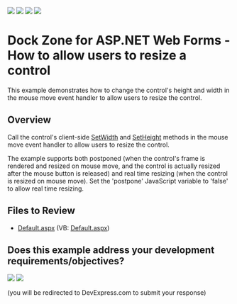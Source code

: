 <!-- default badges list -->
![](https://img.shields.io/endpoint?url=https://codecentral.devexpress.com/api/v1/VersionRange/128554401/13.2.6%2B)
[![](https://img.shields.io/badge/Open_in_DevExpress_Support_Center-FF7200?style=flat-square&logo=DevExpress&logoColor=white)](https://supportcenter.devexpress.com/ticket/details/E5058)
[![](https://img.shields.io/badge/📖_How_to_use_DevExpress_Examples-e9f6fc?style=flat-square)](https://docs.devexpress.com/GeneralInformation/403183)
[![](https://img.shields.io/badge/💬_Leave_Feedback-feecdd?style=flat-square)](#does-this-example-address-your-development-requirementsobjectives)
<!-- default badges end -->
# Dock Zone for ASP.NET Web Forms - How to allow users to resize a control

This example demonstrates how to change the control's height and width in the mouse move event handler to allow users to resize the control.

## Overview

Call the control's client-side [SetWidth](https://docs.devexpress.com/AspNet/js-ASPxClientControl.SetWidth(width)) and [SetHeight](https://docs.devexpress.com/AspNet/js-ASPxClientControl.SetHeight(height)) methods in the mouse move event handler to allow users to resize the control.

The example supports both postponed (when the control's frame is rendered and resized on mouse move, and the control is actually resized after the mouse button is released) and real time resizing (when the control is resized on mouse move). Set the 'postpone' JavaScript variable to 'false' to allow real time resizing.</p>

## Files to Review

* [Default.aspx](./CS/WebSite/Default.aspx) (VB: [Default.aspx](./VB/WebSite/Default.aspx))
<!-- feedback -->
## Does this example address your development requirements/objectives?

[<img src="https://www.devexpress.com/support/examples/i/yes-button.svg"/>](https://www.devexpress.com/support/examples/survey.xml?utm_source=github&utm_campaign=asp-net-web-forms-dock-zone-allow-control-resizing&~~~was_helpful=yes) [<img src="https://www.devexpress.com/support/examples/i/no-button.svg"/>](https://www.devexpress.com/support/examples/survey.xml?utm_source=github&utm_campaign=asp-net-web-forms-dock-zone-allow-control-resizing&~~~was_helpful=no)

(you will be redirected to DevExpress.com to submit your response)
<!-- feedback end -->
